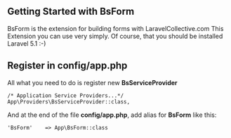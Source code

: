 Getting Started with BsForm
---------------------------
BsForm is the extension for building forms with LaravelCollective.com
This Extension you can use very simply. Of course, that you should be installed Laravel 5.1 :-)

Register in <strong>config/app.php</strong>
---------------------------------------------- 

All what you need to do is register new <strong>BsServiceProvider</strong>

    /* Application Service Providers...*/
    App\Providers\BsServiceProvider::class,

And at the end of the file <strong>config/app.php</strong>, add alias for <strong>BsForm</strong> like this:

    'BsForm'    => App\BsForm::class
